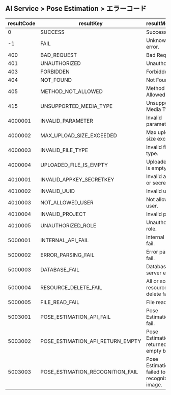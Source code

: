 ## AI Service > Pose Estimation > エラーコード

| resultCode | resultKey                          | resultMessage                                   |
|------------|------------------------------------|-------------------------------------------------|
| 0          | SUCCESS                            | Success                                         |
| -1         | FAIL                               | Unknown error.                                  |
| 400        | BAD_REQUEST                        | Bad Request                                     |
| 401        | UNAUTHORIZED                       | Unauthorized                                    |
| 403        | FORBIDDEN                          | Forbidden                                       |
| 404        | NOT_FOUND                          | Not Found                                       |
| 405        | METHOD_NOT_ALLOWED                 | Method Not Allowed                              |
| 415        | UNSUPPORTED_MEDIA_TYPE             | Unsupported Media Type                          |
| 4000001    | INVALID_PARAMETER                  | Invalid parameter.                              |
| 4000002    | MAX_UPLOAD_SIZE_EXCEEDED           | Max upload file size exceeded.                  |
| 4000003    | INVALID_FILE_TYPE                  | Invalid file type.                              |
| 4000004    | UPLOADED_FILE_IS_EMPTY             | Uploaded file is empty.                         |
| 4010001    | INVALID_APPKEY_SECRETKEY           | Invalid appKey or secretKey.                    |
| 4010002    | INVALID_UUID                       | Invalid uuid.                                   |
| 4010003    | NOT_ALLOWED_USER                   | Not allowed user.                               |
| 4010004    | INVALID_PROJECT                    | Invalid project.                                |
| 4010005    | UNAUTHORIZED_ROLE                  | Unauthorized role.                              |
| 5000001    | INTERNAL_API_FAIL                  | Internal Api fail.                              |
| 5000002    | ERROR_PARSING_FAIL                 | Error parsing fail.                             |
| 5000003    | DATABASE_FAIL                      | Database server error.                          |
| 5000004    | RESOURCE_DELETE_FAIL               | All or some resource delete fail.               |
| 5000005    | FILE_READ_FAIL                     | File read fail.                                 |
| 5003001    | POSE_ESTIMATION_API_FAIL           | Pose Estimation Api fail.                       |
| 5003002    | POSE_ESTIMATION_API_RETURN_EMPTY   | Pose Estimation Api returned empty body.        |
| 5003003    | POSE_ESTIMATION_RECOGNITION_FAIL   | Pose Estimation failed to recognize the image.  |

